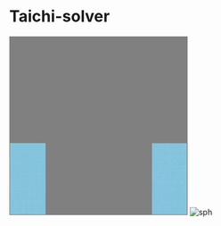 # Taichi-solver
![flip](https://github.com/0Setsuna0/Taichi-solver/blob/main/fluid/flip/out.gif)
![sph](https://github.com/0Setsuna0/Taichi-solver/blob/main/fluid/sph/out.gif)
